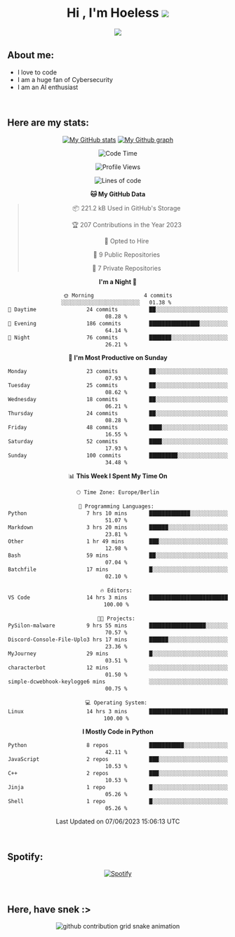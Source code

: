 <h1 align="center">Hi , I'm Hoeless <img src="https://media.giphy.com/media/hvRJCLFzcasrR4ia7z/giphy.gif" width="35"></h1>
<p align="center">
  <a href="https://github.com/whois-hoeless"><img src="https://readme-typing-svg.demolab.com?font=Roboto+Mono&weight=300&size=28&duration=4000&pause=100&color=C109F7&center=true&vCenter=true&width=580&height=127&lines=I'm+a+programmer;I'm+an+AI+enthusiast;I'm+a+big+fan+of+Neural+Networks;I'm+interested+in+Computer+Science;I+love+Cybersecurity;By+the+way+I+use+Arch+%F0%9F%92%80"></a>
</p>

## About me:

- I love to code
- I am a huge fan of Cybersecurity
- I am an AI enthusiast 

<br>

## Here are my stats:

<div align="center">
    
 [![My GitHub stats](https://github-readme-stats.vercel.app/api?username=whois-hoeless&count_private=true&show_icons=true&theme=radical)](https://github.com/whois-hoeless)
 [![My Github graph](http://github-profile-summary-cards.vercel.app/api/cards/profile-details?username=whois-hoeless&theme=radical)](https://github.com/whois-hoeless)

<!--START_SECTION:waka-->
![Code Time](http://img.shields.io/badge/Code%20Time-30%20hrs%207%20mins-blue)

![Profile Views](http://img.shields.io/badge/Profile%20Views-8-blue)

![Lines of code](https://img.shields.io/badge/From%20Hello%20World%20I%27ve%20Written-33.1%20thousand%20lines%20of%20code-blue)

**🐱 My GitHub Data** 

> 📦 221.2 kB Used in GitHub's Storage 
 > 
> 🏆 207 Contributions in the Year 2023
 > 
> 💼 Opted to Hire
 > 
> 📜 9 Public Repositories 
 > 
> 🔑 7 Private Repositories 
 > 
**I'm a Night 🦉** 

```text
🌞 Morning                4 commits           ░░░░░░░░░░░░░░░░░░░░░░░░░   01.38 % 
🌆 Daytime                24 commits          ██░░░░░░░░░░░░░░░░░░░░░░░   08.28 % 
🌃 Evening                186 commits         ████████████████░░░░░░░░░   64.14 % 
🌙 Night                  76 commits          ███████░░░░░░░░░░░░░░░░░░   26.21 % 
```
📅 **I'm Most Productive on Sunday** 

```text
Monday                   23 commits          ██░░░░░░░░░░░░░░░░░░░░░░░   07.93 % 
Tuesday                  25 commits          ██░░░░░░░░░░░░░░░░░░░░░░░   08.62 % 
Wednesday                18 commits          ██░░░░░░░░░░░░░░░░░░░░░░░   06.21 % 
Thursday                 24 commits          ██░░░░░░░░░░░░░░░░░░░░░░░   08.28 % 
Friday                   48 commits          ████░░░░░░░░░░░░░░░░░░░░░   16.55 % 
Saturday                 52 commits          ████░░░░░░░░░░░░░░░░░░░░░   17.93 % 
Sunday                   100 commits         █████████░░░░░░░░░░░░░░░░   34.48 % 
```


📊 **This Week I Spent My Time On** 

```text
🕑︎ Time Zone: Europe/Berlin

💬 Programming Languages: 
Python                   7 hrs 10 mins       █████████████░░░░░░░░░░░░   51.07 % 
Markdown                 3 hrs 20 mins       ██████░░░░░░░░░░░░░░░░░░░   23.81 % 
Other                    1 hr 49 mins        ███░░░░░░░░░░░░░░░░░░░░░░   12.98 % 
Bash                     59 mins             ██░░░░░░░░░░░░░░░░░░░░░░░   07.04 % 
Batchfile                17 mins             █░░░░░░░░░░░░░░░░░░░░░░░░   02.10 % 

🔥 Editors: 
VS Code                  14 hrs 3 mins       █████████████████████████   100.00 % 

🐱‍💻 Projects: 
PySilon-malware          9 hrs 55 mins       ██████████████████░░░░░░░   70.57 % 
Discord-Console-File-Uplo3 hrs 17 mins       ██████░░░░░░░░░░░░░░░░░░░   23.36 % 
MyJourney                29 mins             █░░░░░░░░░░░░░░░░░░░░░░░░   03.51 % 
characterbot             12 mins             ░░░░░░░░░░░░░░░░░░░░░░░░░   01.50 % 
simple-dcwebhook-keylogge6 mins              ░░░░░░░░░░░░░░░░░░░░░░░░░   00.75 % 

💻 Operating System: 
Linux                    14 hrs 3 mins       █████████████████████████   100.00 % 
```

**I Mostly Code in Python** 

```text
Python                   8 repos             ███████████░░░░░░░░░░░░░░   42.11 % 
JavaScript               2 repos             ███░░░░░░░░░░░░░░░░░░░░░░   10.53 % 
C++                      2 repos             ███░░░░░░░░░░░░░░░░░░░░░░   10.53 % 
Jinja                    1 repo              █░░░░░░░░░░░░░░░░░░░░░░░░   05.26 % 
Shell                    1 repo              █░░░░░░░░░░░░░░░░░░░░░░░░   05.26 % 
```




 Last Updated on 07/06/2023 15:06:13 UTC
<!--END_SECTION:waka-->
</div>
<br>

## Spotify:

<div align="center">

[![Spotify](https://whois-hoeless.vercel.app/api/spotify?background_color=0d1117&border_color=090d13)](https://open.spotify.com/user/heanchenhorst)
</div>

<br>

## Here, have snek :>
<div align="center">
<picture>
  <source media="(prefers-color-scheme: dark)" srcset="https://raw.githubusercontent.com/whois-hoeless/whois-hoeless/output/github-contribution-grid-snake-dark.svg">
  <source media="(prefers-color-scheme: light)" srcset="https://raw.githubusercontent.com/whois-hoeless/whois-hoeless/output/github-contribution-grid-snake.svg">
  <img alt="github contribution grid snake animation" src="https://raw.githubusercontent.com/whois-hoeless/whois-hoeless/output/github-contribution-grid-snake.svg">
</div>
